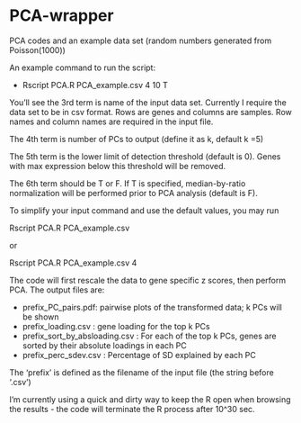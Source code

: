 # PCA-wrapper
PCA codes and an example data set (random numbers generated from Poisson(1000))

An example command to run the script:
- Rscript PCA.R PCA_example.csv 4 10 T

You’ll see the 3rd term is name of the input data set. Currently I require the data set to be in csv format. Rows are genes and columns are samples. Row names and column names are required in the input file.

The 4th term is number of PCs to output (define it as k, default k =5)

The 5th term is the lower limit of detection threshold (default is 0). Genes with max expression below this threshold will be removed.

The 6th term should be T or F. If T is specified, median-by-ratio normalization will be performed prior to PCA analysis (default is F).

To simplify your input command and use the default values, you may run

Rscript PCA.R PCA_example.csv

or

Rscript PCA.R PCA_example.csv 4


The code will first rescale the data to gene specific z scores, then perform PCA.
The output files are:

- prefix_PC_pairs.pdf:
pairwise plots of the transformed data; k PCs will be shown
- prefix_loading.csv
: gene loading for the top k PCs
- prefix_sort_by_absloading.csv
: For each of the top k PCs, genes are sorted by their absolute loadings in each PC
- prefix_perc_sdev.csv
: Percentage of SD explained by each PC

The ‘prefix’ is defined as the filename of the input file (the string before ‘.csv’) 


I’m currently using a quick and dirty way to keep the R open when browsing the results - the code will terminate the R process after 10^30 sec.
